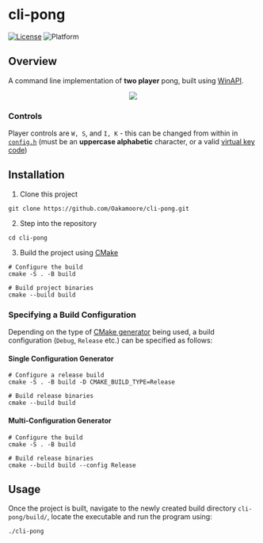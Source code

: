 # cli-pong

[![License](https://img.shields.io/badge/License-MIT-green)](https://github.com/Oakamoore/cli-pong/blob/main/LICENSE) ![Platform](https://img.shields.io/badge/Platform-Windows-blue) 

## Overview

A command line implementation of **two player** pong, built using [WinAPI](https://learn.microsoft.com/en-us/previous-versions/aa383723(v=vs.85)). 

<p align="center">
	<img src="demo/demo.gif">
</p>

### Controls 

Player controls are `W, S`, and `I, K` - this can be changed from within in [`config.h`](https://github.com/Oakamoore/cli-pong/blob/main/include/config.h) (must be an **uppercase alphabetic** character, or a valid [virtual key code](https://learn.microsoft.com/en-us/windows/win32/inputdev/virtual-key-codes))

## Installation

1. Clone this project

```shell
git clone https://github.com/Oakamoore/cli-pong.git
```

2. Step into the repository

```shell
cd cli-pong
```

3. Build the project using [CMake](https://cmake.org/)

```shell
# Configure the build
cmake -S . -B build

# Build project binaries 
cmake --build build
```

### Specifying a Build Configuration

Depending on the type of [CMake generator](https://cmake.org/cmake/help/latest/manual/cmake-generators.7.html) being used, a build configuration (`Debug`, `Release` etc.) can be specified as follows:

#### Single Configuration Generator 

```shell
# Configure a release build
cmake -S . -B build -D CMAKE_BUILD_TYPE=Release

# Build release binaries
cmake --build build
```

#### Multi-Configuration Generator

```shell
# Configure the build
cmake -S . -B build 

# Build release binaries
cmake --build build --config Release
```

## Usage 

Once the project is built, navigate to the newly created build directory `cli-pong/build/`, locate the executable and run the program using:

```shell
./cli-pong
```